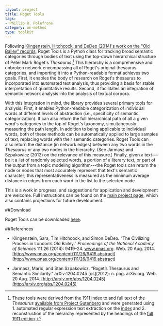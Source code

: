 ```yaml
---
layout: project
title: Roget Tools
tags:
- Phillip R. Polefrone
category: on-method
type: toolkit 
---
```


Following [Klingenstein, Hitchcock, and DeDeo (2014)'s work on the "Old Bailey" records](http://www.pnas.org/content/111/26/9419.full), Roget Tools is a Python class for tracking broad semantic categories through bodies of text using the top-down hierarchical structure of Peter Mark Roget's *Thesaurus*.[^1] This hierarchy is a comprehensive and unbroken network encompassing all of Roget's original thesaurus categories, and importing it into a Python-readable format achieves two goals. First, it enables the body of research on Roget's thesaurus to incorporated into automated text analysis, thus providing a basis for stable interpretation of quantitative results. Second, it facilitates an integration of semantic network analysis into the analysis of textual corpora.

With this integration in mind, the library provides several primary tools for analysis. First, it enables Python-readable categorization of individual words at different levels of abstraction (i.e., specificity of semantic categorization). It can also return the full hierarchical path of all a given word's categories to the top of Roget's taxonomy, simultaneously measuring the path length. In addition to being applicable to individual words, both of these methods can be automatically applied to large samples of text, replacing words with their semantic categories. Roget Tools can also return the distance (in network edges) between any two words in the *Thesaurus* or any two nodes in the hierarchy. (See Jarmasz and Szpakowicz (2012) on the relevance of this measure.) Finally, given a text---be it a list of randomly selected words, a portion of a literary text, or part of the output from a topic modeling algorithm---the Roget tools can return the node or nodes that most accurately represent that text's semantic character; this representativeness is measured as the minimum average distance in edges from each word in the list to the selected node.

This is a work in progress, and suggestions for application and development are welcome. Full instructions can be found on the [main project page](prpole.github.io/roget-tools/), which also contains projections for future development.

##Download

Roget Tools can be downloaded [here](https://github.com/prpole/roget-tools/archive/master.zip).

##References

- Klingenstein, Sara, Tim Hitchcock, and Simon DeDeo. “The Civilizing Process in London’s Old Bailey.” *Proceedings of the National Academy of Sciences* 111.26 \(2014\): 9419–24. www.pnas.org. Web. 20 Aug. 2014. [http://www.pnas.org/content/111/26/9419.abstract](http://www.pnas.org/content/111/26/9419.abstract)

- Jarmasz, Mario, and Stan Szpakowicz. “Roget’s Thesaurus and Semantic Similarity.” arXiv:1204.0245 \[cs\]\(2012\): n. pag. arXiv.org. Web. 20 Aug. 2014. [http://arxiv.org/abs/1204.0245](http://arxiv.org/abs/1204.0245)


[^1]: These tools were derived from the 1911 index to and full text of the *Thesaurus* [available from Project Gutenberg](http://www.gutenberg.org/ebooks/search/?query=roget) and were generated using 1. automated regular expression text extraction on the [index](http://www.gutenberg.org/cache/epub/10681/pg10681.txt) and 2. reconstruction of the hierarchy represented by the headings of the [full 1911 edition](http://www.gutenberg.org/cache/epub/22/pg22.txt).

